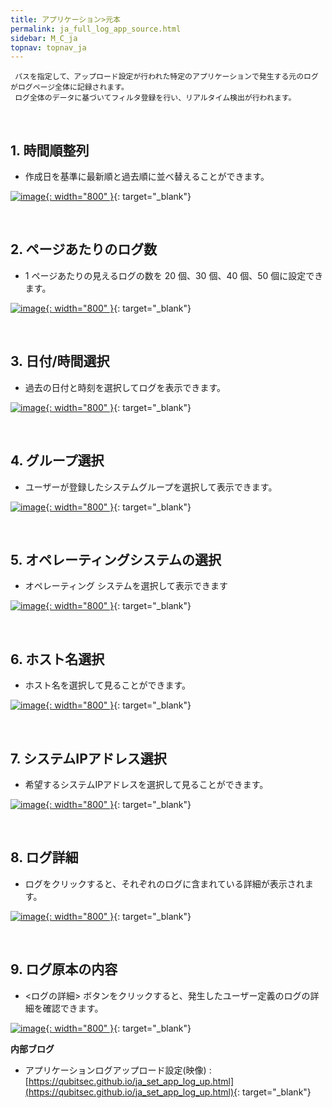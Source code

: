 ```yaml
---
title: アプリケーション>元本
permalink: ja_full_log_app_source.html
sidebar: M_C_ja
topnav: topnav_ja
---
```


     パスを指定して、アップロード設定が行われた特定のアプリケーションで発生する元のログがログページ全体に記録されます。
     ログ全体のデータに基づいてフィルタ登録を行い、リアルタイム検出が行われます。

<br />

## 1. 時間順整列
- 作成日を基準に最新順と過去順に並べ替えることができます。

[![image](/docs/images/Manual/common/full_log/source/1.png){: width="800" }](/docs/images/Manual/common/full_log/source/1.png){: target="_blank"}

<br />

## 2. ページあたりのログ数
- 1 ページあたりの見えるログの数を 20 個、30 個、40 個、50 個に設定できます。

[![image](/docs/images/Manual/common/full_log/source/2.png){: width="800" }](/docs/images/Manual/common/full_log/source/2.png){: target="_blank"} 

<br />

## 3. 日付/時間選択
- 過去の日付と時刻を選択してログを表示できます。

[![image](/docs/images/Manual/common/full_log/source/3.png){: width="800" }](/docs/images/Manual/common/full_log/source/3.png){: target="_blank"} 

<br />

## 4. グループ選択
- ユーザーが登録したシステムグループを選択して表示できます。

[![image](/docs/images/Manual/common/full_log/source/4.png){: width="800" }](/docs/images/Manual/common/full_log/source/4.png){: target="_blank"} 

<br />

## 5. オペレーティングシステムの選択
- オペレーティング システムを選択して表示できます

[![image](/docs/images/Manual/common/full_log/source/5.png){: width="800" }](/docs/images/Manual/common/full_log/source/5.png){: target="_blank"} 

<br />

## 6. ホスト名選択
- ホスト名を選択して見ることができます。

[![image](/docs/images/Manual/common/full_log/source/6.png){: width="800" }](/docs/images/Manual/common/full_log/source/6.png){: target="_blank"} 

<br />

## 7. システムIPアドレス選択
- 希望するシステムIPアドレスを選択して見ることができます。

[![image](/docs/images/Manual/common/full_log/source/7.png){: width="800" }](/docs/images/Manual/common/full_log/source/7.png){: target="_blank"}
 
<br />

## 8. ログ詳細
- ログをクリックすると、それぞれのログに含まれている詳細が表示されます。

[![image](/docs/images/Manual/common/full_log/source/8.png){: width="800" }](/docs/images/Manual/common/full_log/source/8.png){: target="_blank"}

<br />

## 9. ログ原本の内容
- <ログの詳細> ボタンをクリックすると、発生したユーザー定義のログの詳細を確認できます。

[![image](/docs/images/Manual/common/full_log/source/9.png){: width="800" }](/docs/images/Manual/common/full_log/source/9.png){: target="_blank"}

 **内部ブログ**

- アプリケーションログアップロード設定(映像) : [https://qubitsec.github.io/ja_set_app_log_up.html](https://qubitsec.github.io/ja_set_app_log_up.html){: target="_blank"} 